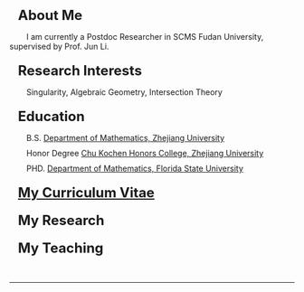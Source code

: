 <html>

<body background="bk.jpg">
<style type="text/css">
p {
 text-indent: 30px;
 margin-top: 0px;
 margin-bottom: 10px;
   }
h3 {
 text-indent: 15px;
 margin-top: 20px;
 margin-bottom: 15px;
   }
h4 {
 text-indent: 0px;
 margin-top: 5px;
 margin-bottom: 5px;
   }
</style>

<h3>
<FONT SIZE="+2"><a>About Me</a>
</font>
</h3> 
<p>
I am currently a Postdoc Researcher in SCMS  Fudan University, supervised by Prof. Jun Li. 
</p>
<h3>
<FONT SIZE="+2">Research Interests
</font>
</h3>
<p>
Singularity, Algebraic Geometry, Intersection Theory
</p>
<h3>
<FONT SIZE="+2">Education
</font>
</h3> 
<p>
B.S.  <a href="http://www.math.zju.edu.cn/">Department of Mathematics, Zhejiang University</a>
</p>
<p>
Honor Degree  <a href="http://ckc.zju.edu.cn/english">Chu Kochen Honors College, Zhejiang University</a>
</p>
<p>
PHD. <a href="http://www.math.fsu.edu/">Department of Mathematics, Florida State University</a>
</p>
<h3>
<FONT SIZE="+2">
<a href="XP_CV.pdf">My Curriculum Vitae</a>
</font>
</h3>

<h3>
<FONT SIZE="+2">
<a>My Research</a>
</font>
</h3>
<h3>
<FONT SIZE="+2">
<a>My Teaching</a>
</font>
</h3>
<p>
&nbsp;
</p>
<hr>

</body>



</html>

